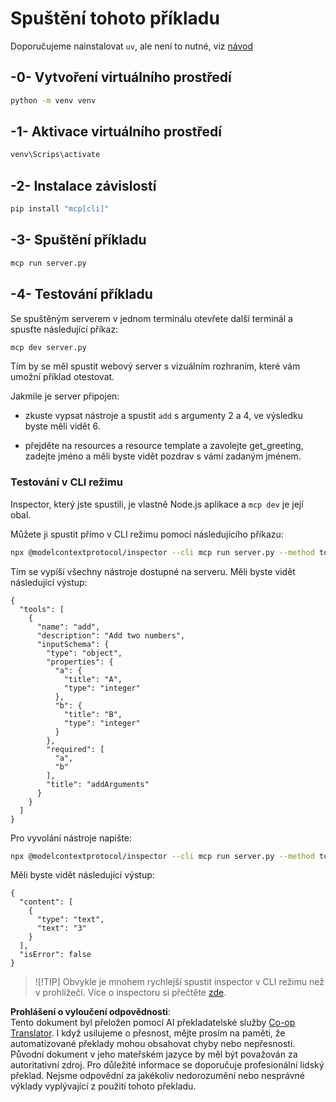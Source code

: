 <!--
CO_OP_TRANSLATOR_METADATA:
{
  "original_hash": "d0f0d7012325b286e4a717791b23ae7e",
  "translation_date": "2025-07-09T23:14:11+00:00",
  "source_file": "03-GettingStarted/01-first-server/solution/python/README.md",
  "language_code": "cs"
}
-->
# Spuštění tohoto příkladu

Doporučujeme nainstalovat `uv`, ale není to nutné, viz [návod](https://docs.astral.sh/uv/#highlights)

## -0- Vytvoření virtuálního prostředí

```bash
python -m venv venv
```

## -1- Aktivace virtuálního prostředí

```bash
venv\Scrips\activate
```

## -2- Instalace závislostí

```bash
pip install "mcp[cli]"
```

## -3- Spuštění příkladu

```bash
mcp run server.py
```

## -4- Testování příkladu

Se spuštěným serverem v jednom terminálu otevřete další terminál a spusťte následující příkaz:

```bash
mcp dev server.py
```

Tím by se měl spustit webový server s vizuálním rozhraním, které vám umožní příklad otestovat.

Jakmile je server připojen:

- zkuste vypsat nástroje a spustit `add` s argumenty 2 a 4, ve výsledku byste měli vidět 6.

- přejděte na resources a resource template a zavolejte get_greeting, zadejte jméno a měli byste vidět pozdrav s vámi zadaným jménem.

### Testování v CLI režimu

Inspector, který jste spustili, je vlastně Node.js aplikace a `mcp dev` je její obal.

Můžete ji spustit přímo v CLI režimu pomocí následujícího příkazu:

```bash
npx @modelcontextprotocol/inspector --cli mcp run server.py --method tools/list
```

Tím se vypíší všechny nástroje dostupné na serveru. Měli byste vidět následující výstup:

```text
{
  "tools": [
    {
      "name": "add",
      "description": "Add two numbers",
      "inputSchema": {
        "type": "object",
        "properties": {
          "a": {
            "title": "A",
            "type": "integer"
          },
          "b": {
            "title": "B",
            "type": "integer"
          }
        },
        "required": [
          "a",
          "b"
        ],
        "title": "addArguments"
      }
    }
  ]
}
```

Pro vyvolání nástroje napište:

```bash
npx @modelcontextprotocol/inspector --cli mcp run server.py --method tools/call --tool-name add --tool-arg a=1 --tool-arg b=2
```

Měli byste vidět následující výstup:

```text
{
  "content": [
    {
      "type": "text",
      "text": "3"
    }
  ],
  "isError": false
}
```

> ![!TIP]
> Obvykle je mnohem rychlejší spustit inspector v CLI režimu než v prohlížeči.
> Více o inspectoru si přečtěte [zde](https://github.com/modelcontextprotocol/inspector).

**Prohlášení o vyloučení odpovědnosti**:  
Tento dokument byl přeložen pomocí AI překladatelské služby [Co-op Translator](https://github.com/Azure/co-op-translator). I když usilujeme o přesnost, mějte prosím na paměti, že automatizované překlady mohou obsahovat chyby nebo nepřesnosti. Původní dokument v jeho mateřském jazyce by měl být považován za autoritativní zdroj. Pro důležité informace se doporučuje profesionální lidský překlad. Nejsme odpovědní za jakékoliv nedorozumění nebo nesprávné výklady vyplývající z použití tohoto překladu.